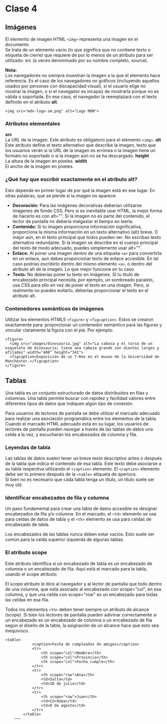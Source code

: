 # Clase 4

## Imágenes

El elemento de imagen HTML `<img>` representa una imagen en el documento.  
Se trata de un elemento vacío (lo que significa que no contiene texto o etiqueta de cierre) que requiere de por lo menos de un atributo para ser utilizado: src (a veces denominado por su nombre completo, source). 

**Nota:**   
Los navegadores no siempre muestran la imagen a la que el elemento hace referencia. Es el caso de los navegadores no gráficos (incluyendo aquellos usados por personas con discapacidad visual), sí el usuario elige no mostrar la imagen, o sí el navegador es incapaz de mostrarla porque no es válida o soportada. En ese caso, el navegador la reemplazará con el texto definido en el atributo **alt**.  
~~~
<img src="mdn-logo-sm.png" alt="Logo MDN">
~~~

### Atributos elementales

**src**  
La URL de la imagen. Este atributo es obligatorio para el elemento `<img>`.
**alt**  
Este atributo define el texto alternativo que describe la imagen, texto que los usuarios verán si la URL de la imagen es errónea o la imagen tiene un formato no soportado o si la imagen aún no se ha descargado.
**height**  
La altura de la imagen en píxeles.
**width**  
El ancho de la imagen en píxeles.

### ¿Qué hay que escribir exactamente en el atributo alt? 

Esto depende en primer lugar de por qué la imagen está en ese lugar. En otras palabras, qué se pierde si la imagen no aparece:
- **Decoración:** Para las imágenes decorativas deberían utilizarse imágenes de fondo CSS. Pero si es inevitable usar HTML, la mejor forma de hacerlo es con alt="". Si la imagen no es parte del contenido, el lector de pantalla no debería malgastar el tiempo en leerla.
- **Contenido:** Si tu imagen proporciona información significativa, proporciona la misma información en un texto alternativo (alt) breve. O mejor aún, en el texto principal que todos pueden ver. No escribas texto alternativo redundante. Si la imagen se describe en el cuerpo principal del texto de modo adecuado, puedes simplemente usar alt="".
- **Enlace:** Al poner una imagen dentro de una etiqueta `<a>` para convertirla en un enlace, aun debes proporcionar texto de enlace accesible. En tal caso podrías escribirlo dentro del mismo elemento `<a>`, o dentro del atributo alt de la imagen. Lo que mejor funcione en tu caso.
- **Texto:** No deberías poner tu texto en imágenes.  Si tu título de encabezado principal necesita, por ejemplo, un sombreado paralelo, usa CSS para ello en vez de poner el texto en una imagen. Pero, si realmente no puedes evitarlo, deberías proporcionar el texto en el atributo alt.


### Contenedores semánticos de imágenes

Utilizar los elementos HTML5 `<figure>` y `<figcaption>`. Estos se crearon exactamente para: proporcionar un contenedor semántico para las figuras y vincular claramente la figura con el pie. Por ejemplo:  
~~~
<figure>
  <img src="images/dinosaurio.jpg" alt="La cabeza y el torso de un esqueleto de dinosaurio; tiene una cabeza grande con dientes largos y afilados" width="400” height="341">
  <figcaption>Exposición de un T-Rex en el museo de la Universidad de Manchester.</figcaption>
</figure>
~~~

## Tablas

Una tabla es un conjunto estructurado de datos distribuidos en filas y columnas. Una tabla permite buscar con rapidez y facilidad valores entre diferentes tipos de datos que indiquen algún tipo de conexión.

Para usuarios de lectores de pantalla se debe utilizar el marcado adecuado para realizar una asociación programática entre los elementos de la tabla. Cuando el marcado HTML adecuado está en su lugar, los usuarios de lectores de pantalla pueden navegar a través de las tablas de datos una celda a la vez, y escucharán los encabezados de columna y fila.

### Leyendas de tabla
Las tablas de datos suelen tener un breve texto descriptivo antes o después de la tabla que indica el contenido de esa tabla. Este texto debe asociarse a su tabla respectiva utilizando el `<caption>` elemento. El `<caption>` elemento debe ser lo primero después de la `<table>` etiqueta de apertura.  
Si bien no es necesario que cada tabla tenga un título, un título suele ser muy útil. 

### Identificar encabezados de fila y columna
Un paso fundamental para crear una tabla de datos accesible es designar encabezados de fila y/o columna. En el marcado, el `<td>` elemento se usa para celdas de datos de tabla y el `<th>` elemento se usa para celdas de encabezado de tabla. 

Los encabezados de las tablas nunca deben estar vacíos. Esto suele ser  común para la celda superior izquierda de algunas tablas.

### El atributo scope  
Este atributo identifica si un encabezado de tabla es un encabezado de columna o un encabezado de fila. Aquí está el marcado para la tabla, usando el scope atributo:

El scope atributo le dice al navegador y al lector de pantalla que todo dentro de una columna, que está asociado al encabezado con scope="col", en esa columna, y que una celda con scope="row" es un encabezado para todas las celdas en esa fila.

Todos los elementos `<th>` deben tener siempre un atributo de alcance (scope). Si bien los lectores de pantalla pueden adivinar correctamente si un encabezado es un encabezado de columna o un encabezado de fila según el diseño de la tabla, la asignación de un alcance hace que esto sea inequívoco.

~~~
<table>
			<caption>Fecha de cumpleaños de amigos</caption>
			<tr>
				<th scope="col">Nombre</th>
				<th scope="col">Provincia</th>
				<th scope="col">Fecha cumple</th>
			</tr>
			<tr>
				<th scope="row">Ana</th>
				<td>Salta</td>
				<td>28 de julio</td>
			</tr>
			<tr>
				<th scope="row">Juan</th>
				<td>Córdoba</td>
				<td>8 de agosto</td>
			</tr>
		</table>
    ~~~
